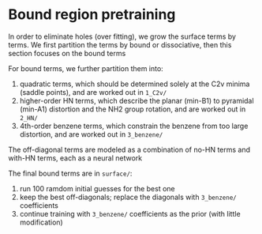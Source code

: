 # Bound region pretraining
In order to eliminate holes (over fitting), we grow the surface terms by terms. We first partition the terms by bound or dissociative, then this section focuses on the bound terms 

For bound terms, we further partition them into:
1. quadratic terms, which should be determined solely at the C2v minima (saddle points), and are worked out in `1_C2v/`
2. higher-order HN terms, which describe the planar (min-B1) to pyramidal (min-A1) distortion and the NH2 group rotation, and are worked out in `2_HN/`
3. 4th-order benzene terms, which constrain the benzene from too large distortion, and are worked out in `3_benzene/`

The off-diagonal terms are modeled as a combination of no-HN terms and with-HN terms, each as a neural network

The final bound terms are in `surface/`:
1. run 100 ramdom initial guesses for the best one
2. keep the best off-diagonals; replace the diagonals with `3_benzene/` coefficients
3. continue training with `3_benzene/` coefficients as the prior (with little modification)
